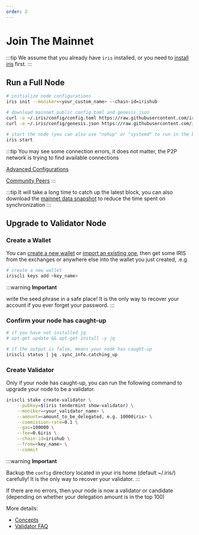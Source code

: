 ```yaml
---
order: 2
---
```


# Join The Mainnet

:::tip
We assume that you already have `iris` installed, or you need to [install iris](../software/How-to-install-irishub.md) first.
:::

## Run a Full Node

```bash
# initialize node configurations
iris init --moniker=<your_custom_name> --chain-id=irishub

# download mainnet public config.toml and genesis.json
curl -o ~/.iris/config/config.toml https://raw.githubusercontent.com/irisnet/betanet/master/config/config.toml
curl -o ~/.iris/config/genesis.json https://raw.githubusercontent.com/irisnet/betanet/master/config/genesis.json

# start the node (you can also use "nohup" or "systemd" to run in the background)
iris start
```

:::tip
You may see some connection errors, it does not matter, the P2P network is trying to find available connections

[Advanced Configurations](#TODO)

[Community Peers](https://github.com/irisnet/betanet/blob/master/config/community-peers.md)
:::

:::tip
It will take a long time to catch up the latest block, you can also download the [mainnet data snapshot](#TODO) to reduce the time spent on synchronization
:::

## Upgrade to Validator Node

### Create a Wallet

You can [create a new wallet](../cli-client/keys/add.md#create-a-new-key) or [import an existing one](../cli-client/keys/add.md#recover-an-existing-key), then get some IRIS from the exchanges or anywhere else into the wallet you just created, .e.g.

```bash
# create a new wallet
iriscli keys add <key_name>
```

:::warning
**Important**

write the seed phrase in a safe place! It is the only way to recover your account if you ever forget your password.
:::

### Confirm your node has caught-up

```bash
# if you have not installed jq
# apt-get update && apt-get install -y jq

# if the output is false, means your node has caught-up
iriscli status | jq .sync_info.catching_up
```

### Create Validator

Only if your node has caught-up, you can run the following command to upgrade your node to be a validator.

```bash
iriscli stake create-validator \
    --pubkey=$(iris tendermint show-validator) \
    --moniker=<your_validator_name> \
    --amount=<amount_to_be_delegated, e.g. 10000iris> \
    --commission-rate=0.1 \
    --gas=100000 \
    --fee=0.6iris \
    --chain-id=irishub \
    --from=<key_name> \
    --commit
```

:::warning
**Important**

Backup the `config` directory located in your iris home (default ~/.iris/) carefully! It is the only way to recover your validator.
:::

If there are no errors, then your node is now a validator or candidate (depending on whether your delegation amount is in the top 100)

More details:

- [Concepts](#TODO)
- [Validator FAQ](#TODO)
